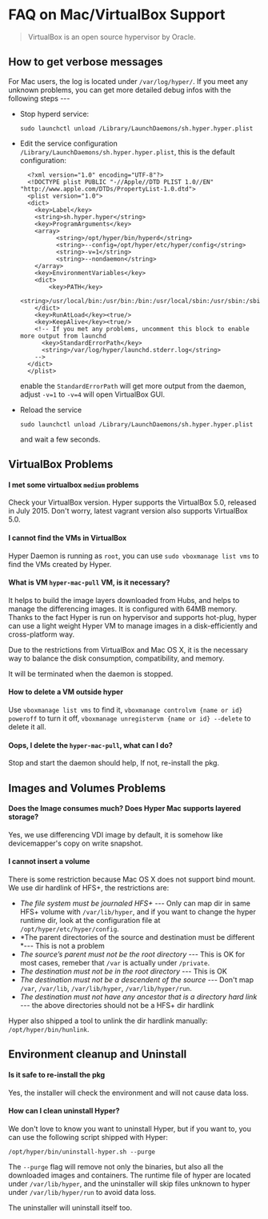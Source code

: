 # FAQ on Mac/VirtualBox Support

> VirtualBox is an open source hypervisor by Oracle.

## How to get verbose messages

For Mac users, the log is located under `/var/log/hyper/`. If you meet any unknown problems, you can get more detailed debug infos with the following steps ---

- Stop hyperd service:

      sudo launchctl unload /Library/LaunchDaemons/sh.hyper.hyper.plist

- Edit the service configuration `/Library/LaunchDaemons/sh.hyper.hyper.plist`, this is the default configuration:

        <?xml version="1.0" encoding="UTF-8"?>
		<!DOCTYPE plist PUBLIC "-//Apple//DTD PLIST 1.0//EN" "http://www.apple.com/DTDs/PropertyList-1.0.dtd">
		<plist version="1.0">
		<dict>
		  <key>Label</key>
		  <string>sh.hyper.hyper</string>
		  <key>ProgramArguments</key>
		  <array>
				<string>/opt/hyper/bin/hyperd</string>
				<string>--config=/opt/hyper/etc/hyper/config</string>
				<string>-v=1</string>
				<string>--nondaemon</string>
		  </array>
		  <key>EnvironmentVariables</key>
		  <dict>
			  <key>PATH</key>
			  <string>/usr/local/bin:/usr/bin:/bin:/usr/local/sbin:/usr/sbin:/sbin</string>
		  </dict>
		  <key>RunAtLoad</key><true/>
		  <key>KeepAlive</key><true/>
		  <!-- If you met any problems, uncomment this block to enable more output from launchd
		    <key>StandardErrorPath</key>
		    <string>/var/log/hyper/launchd.stderr.log</string>
		  -->
		</dict>
		</plist>

  enable the `StandardErrorPath` will get more output from the daemon, adjust `-v=1` to `-v=4` will open VirtualBox GUI.

- Reload the service

	  sudo launchctl unload /Library/LaunchDaemons/sh.hyper.hyper.plist

  and wait a few seconds.

## VirtualBox Problems

#### I met some virtualbox `medium` problems

Check your VirtualBox version. Hyper supports the VirtualBox 5.0, released in July 2015. Don't worry, latest vagrant version also supports VirtualBox 5.0.

#### I cannot find the VMs in VirtualBox

Hyper Daemon is running as `root`, you can use `sudo vboxmanage list vms` to find the VMs created by Hyper.

#### What is VM `hyper-mac-pull` VM, is it necessary?

It helps to build the image layers downloaded from Hubs, and helps to manage the differencing images. It is configured with 64MB memory. Thanks to the fact Hyper is run on hypervisor and supports hot-plug, hyper can use a light weight Hyper VM to manage images in a disk-efficiently and cross-platform way.

Due to the restrictions from VirtualBox and Mac OS X, it is the necessary way to balance the disk consumption, compatibility, and memory.

It will be terminated when the daemon is stopped.

#### How to delete a VM outside hyper

Use `vboxmanage list vms` to find it, `vboxmanage controlvm {name or id} poweroff` to turn it off, `vboxmanage unregistervm {name or id} --delete` to delete it all.

#### Oops, I delete the `hyper-mac-pull`, what can I do?

Stop and start the daemon should help, If not, re-install the pkg.

## Images and Volumes Problems

#### Does the Image consumes much? Does Hyper Mac supports layered storage?

Yes, we use differencing VDI image by default, it is somehow like devicemapper's copy on write snapshot.

#### I cannot insert a volume

There is some restriction because Mac OS X does not support bind mount. We use dir hardlink of HFS+, the restrictions are:

- *The file system must be journaled HFS+* --- Only can map dir in same HFS+ volume with `/var/lib/hyper`, and if you want to change the hyper runtime dir, look at the configuration file at `/opt/hyper/etc/hyper/config`.
- *The parent directories of the source and destination must be different *--- This is not a problem
- *The source’s parent must not be the root directory* --- This is OK for most cases, remeber that `/var` is actually under `/private`.
- *The destination must not be in the root directory* --- This is OK
- *The destination must not be a descendent of the source* --- Don't map `/var`, `/var/lib`, `/var/lib/hyper`, `/var/lib/hyper/run`.
- *The destination must not have any ancestor that is a directory hard link* --- the above directories should not be a HFS+ dir hardlink

Hyper also shipped a tool to unlink the dir hardlink manually: `/opt/hyper/bin/hunlink`.

## Environment cleanup and Uninstall

#### Is it safe to re-install the pkg

Yes, the installer will check the environment and will not cause data loss.

#### How can I clean uninstall Hyper?

We don't love to know you want to uninstall Hyper, but if you want to, you can use the following script shipped with Hyper:

    /opt/hyper/bin/uninstall-hyper.sh --purge

The `--purge` flag will remove not only the binaries, but also all the downloaded images and containers. The runtime file of hyper are located under `/var/lib/hyper`, and the uninstaller will skip files unknown to hyper under `/var/lib/hyper/run` to avoid data loss.

The uninstaller will uninstall itself too.

